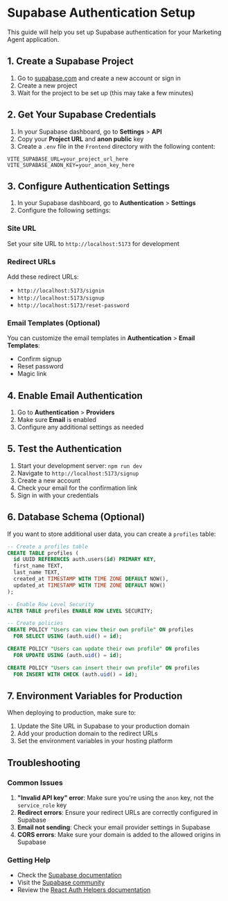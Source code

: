 # Supabase Authentication Setup

This guide will help you set up Supabase authentication for your Marketing Agent application.

## 1. Create a Supabase Project

1. Go to [supabase.com](https://supabase.com) and create a new account or sign in
2. Create a new project
3. Wait for the project to be set up (this may take a few minutes)

## 2. Get Your Supabase Credentials

1. In your Supabase dashboard, go to **Settings** > **API**
2. Copy your **Project URL** and **anon public** key
3. Create a `.env` file in the `Frontend` directory with the following content:

```env
VITE_SUPABASE_URL=your_project_url_here
VITE_SUPABASE_ANON_KEY=your_anon_key_here
```

## 3. Configure Authentication Settings

1. In your Supabase dashboard, go to **Authentication** > **Settings**
2. Configure the following settings:

### Site URL

Set your site URL to `http://localhost:5173` for development

### Redirect URLs

Add these redirect URLs:

- `http://localhost:5173/signin`
- `http://localhost:5173/signup`
- `http://localhost:5173/reset-password`

### Email Templates (Optional)

You can customize the email templates in **Authentication** > **Email Templates**:

- Confirm signup
- Reset password
- Magic link

## 4. Enable Email Authentication

1. Go to **Authentication** > **Providers**
2. Make sure **Email** is enabled
3. Configure any additional settings as needed

## 5. Test the Authentication

1. Start your development server: `npm run dev`
2. Navigate to `http://localhost:5173/signup`
3. Create a new account
4. Check your email for the confirmation link
5. Sign in with your credentials

## 6. Database Schema (Optional)

If you want to store additional user data, you can create a `profiles` table:

```sql
-- Create a profiles table
CREATE TABLE profiles (
  id UUID REFERENCES auth.users(id) PRIMARY KEY,
  first_name TEXT,
  last_name TEXT,
  created_at TIMESTAMP WITH TIME ZONE DEFAULT NOW(),
  updated_at TIMESTAMP WITH TIME ZONE DEFAULT NOW()
);

-- Enable Row Level Security
ALTER TABLE profiles ENABLE ROW LEVEL SECURITY;

-- Create policies
CREATE POLICY "Users can view their own profile" ON profiles
  FOR SELECT USING (auth.uid() = id);

CREATE POLICY "Users can update their own profile" ON profiles
  FOR UPDATE USING (auth.uid() = id);

CREATE POLICY "Users can insert their own profile" ON profiles
  FOR INSERT WITH CHECK (auth.uid() = id);
```

## 7. Environment Variables for Production

When deploying to production, make sure to:

1. Update the Site URL in Supabase to your production domain
2. Add your production domain to the redirect URLs
3. Set the environment variables in your hosting platform

## Troubleshooting

### Common Issues

1. **"Invalid API key" error**: Make sure you're using the `anon` key, not the `service_role` key
2. **Redirect errors**: Ensure your redirect URLs are correctly configured in Supabase
3. **Email not sending**: Check your email provider settings in Supabase
4. **CORS errors**: Make sure your domain is added to the allowed origins in Supabase

### Getting Help

- Check the [Supabase documentation](https://supabase.com/docs)
- Visit the [Supabase community](https://github.com/supabase/supabase/discussions)
- Review the [React Auth Helpers documentation](https://supabase.com/docs/guides/auth/auth-helpers/react)
